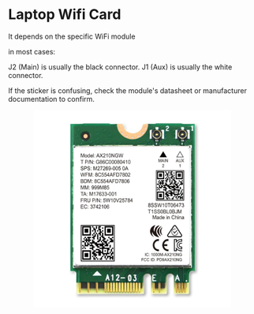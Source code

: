 # Laptop Wifi Card



It depends on the specific WiFi module 

in most cases:

J2 (Main) is usually the black connector.
J1 (Aux) is usually the white connector.

If the sticker is confusing, check the module's datasheet or manufacturer documentation to confirm. 



<p align="center">
  <img width="400" height="400" src="src/wifi_card_0_.jpg">
</p>
